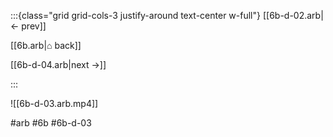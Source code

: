 :::{class="grid grid-cols-3 justify-around text-center w-full"}
[[6b-d-02.arb|← prev]]

[[6b.arb|⌂ back]]

[[6b-d-04.arb|next →]]

:::

![[6b-d-03.arb.mp4]]

#arb #6b #6b-d-03

